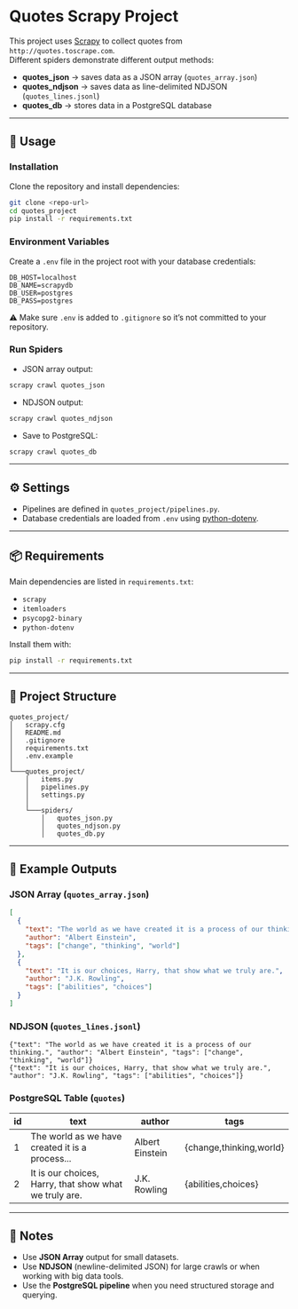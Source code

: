 # Quotes Scrapy Project

This project uses [Scrapy](https://scrapy.org/) to collect quotes from `http://quotes.toscrape.com`.  
Different spiders demonstrate different output methods:

- **quotes_json** → saves data as a JSON array (`quotes_array.json`)
- **quotes_ndjson** → saves data as line-delimited NDJSON (`quotes_lines.jsonl`)
- **quotes_db** → stores data in a PostgreSQL database

---

## 🚀 Usage

### Installation
Clone the repository and install dependencies:

```bash
git clone <repo-url>
cd quotes_project
pip install -r requirements.txt
```

### Environment Variables
Create a `.env` file in the project root with your database credentials:

```
DB_HOST=localhost
DB_NAME=scrapydb
DB_USER=postgres
DB_PASS=postgres
```

⚠️ Make sure `.env` is added to `.gitignore` so it’s not committed to your repository.

### Run Spiders
- JSON array output:
```bash
scrapy crawl quotes_json
```

- NDJSON output:
```bash
scrapy crawl quotes_ndjson
```

- Save to PostgreSQL:
```bash
scrapy crawl quotes_db
```

---

## ⚙️ Settings
- Pipelines are defined in `quotes_project/pipelines.py`.
- Database credentials are loaded from `.env` using [python-dotenv](https://pypi.org/project/python-dotenv/).

---

## 📦 Requirements
Main dependencies are listed in `requirements.txt`:

- `scrapy`
- `itemloaders`
- `psycopg2-binary`
- `python-dotenv`

Install them with:
```bash
pip install -r requirements.txt
```

---

## 📂 Project Structure
```
quotes_project/
│   scrapy.cfg
│   README.md
│   .gitignore
│   requirements.txt
│   .env.example
│
└───quotes_project/
    │   items.py
    │   pipelines.py
    │   settings.py
    │
    └───spiders/
        │   quotes_json.py
        │   quotes_ndjson.py
        │   quotes_db.py
```

---

## 📝 Example Outputs

### JSON Array (`quotes_array.json`)
```json
[
  {
    "text": "The world as we have created it is a process of our thinking.",
    "author": "Albert Einstein",
    "tags": ["change", "thinking", "world"]
  },
  {
    "text": "It is our choices, Harry, that show what we truly are.",
    "author": "J.K. Rowling",
    "tags": ["abilities", "choices"]
  }
]
```

### NDJSON (`quotes_lines.jsonl`)
```
{"text": "The world as we have created it is a process of our thinking.", "author": "Albert Einstein", "tags": ["change", "thinking", "world"]}
{"text": "It is our choices, Harry, that show what we truly are.", "author": "J.K. Rowling", "tags": ["abilities", "choices"]}
```

### PostgreSQL Table (`quotes`)
| id | text                                                   | author          | tags                          |
|----|--------------------------------------------------------|-----------------|-------------------------------|
| 1  | The world as we have created it is a process...        | Albert Einstein | {change,thinking,world}       |
| 2  | It is our choices, Harry, that show what we truly are. | J.K. Rowling    | {abilities,choices}           |

---

## 📝 Notes
- Use **JSON Array** output for small datasets.  
- Use **NDJSON** (newline-delimited JSON) for large crawls or when working with big data tools.  
- Use the **PostgreSQL pipeline** when you need structured storage and querying.  
